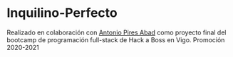 # Inquilino-Perfecto

Realizado en colaboración con [Antonio Pires Abad](https://github.com/kanarikus) como proyecto final del bootcamp de programación full-stack de Hack a Boss en Vigo.
Promoción 2020-2021
